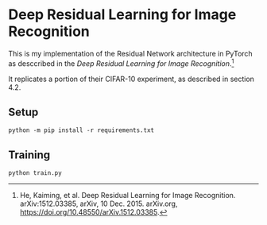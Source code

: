 # Deep Residual Learning for Image Recognition
This is my implementation of the Residual Network architecture in PyTorch as desccribed in the *Deep Residual Learning for Image Recognition*.[^1]

It replicates a portion of their CIFAR-10 experiment, as described in section 4.2.

## Setup
```
python -m pip install -r requirements.txt
```

## Training
```
python train.py
```

[^1]: He, Kaiming, et al. Deep Residual Learning for Image Recognition. arXiv:1512.03385, arXiv, 10 Dec. 2015. arXiv.org, https://doi.org/10.48550/arXiv.1512.03385.
